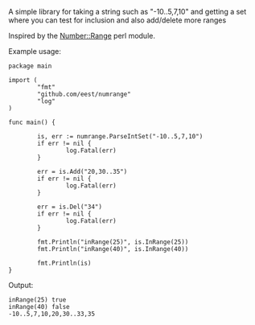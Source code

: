 A simple library for taking a string such as "-10..5,7,10" and getting a
set where you can test for inclusion and also add/delete more ranges

Inspired by the [Number::Range](https://metacpan.org/pod/Number::Range) perl module.

Example usage:

```
package main

import (
        "fmt"
        "github.com/eest/numrange"
        "log"
)

func main() {

        is, err := numrange.ParseIntSet("-10..5,7,10")
        if err != nil {
                log.Fatal(err)
        }

        err = is.Add("20,30..35")
        if err != nil {
                log.Fatal(err)
        }

        err = is.Del("34")
        if err != nil {
                log.Fatal(err)
        }

        fmt.Println("inRange(25)", is.InRange(25))
        fmt.Println("inRange(40)", is.InRange(40))

        fmt.Println(is)
}
```

Output:
```
inRange(25) true
inRange(40) false
-10..5,7,10,20,30..33,35
```
